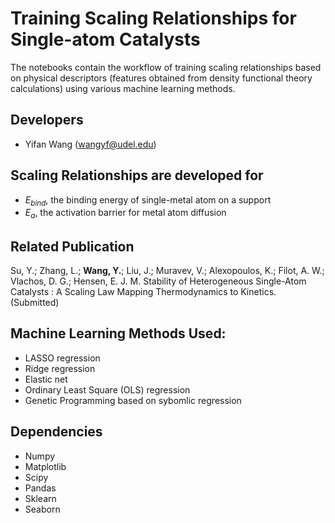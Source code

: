 # Training Scaling Relationships for Single-atom Catalysts
The notebooks contain the workflow of training scaling relationships based on physical descriptors (features obtained from density functional theory calculations) using various machine learning methods.

## Developers
- Yifan Wang (wangyf@udel.edu)

## Scaling Relationships are developed for 
- $E_{bind}$, the binding energy of single-metal atom on a support
- $E_a$, the activation barrier for metal atom diffusion 

## Related Publication 
Su, Y.; Zhang, L.; __Wang, Y.__; Liu, J.; Muravev, V.; Alexopoulos, K.; Filot, A. W.; Vlachos, D. G.; Hensen, E. J. M. Stability of Heterogeneous Single-Atom Catalysts : A Scaling Law Mapping Thermodynamics to Kinetics. (Submitted)

## Machine Learning Methods Used:
- LASSO regression
- Ridge regression
- Elastic net
- Ordinary Least Square (OLS) regression
- Genetic Programming based on sybomlic regression

## Dependencies 
- Numpy
- Matplotlib
- Scipy
- Pandas
- Sklearn
- Seaborn


